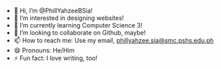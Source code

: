 - 👋 Hi, I’m @PhillYahzeeBSia!
- 👀 I’m interested in designing websites!
- 🌱 I’m currently learning Computer Science 3!
- 💞️ I’m looking to collaborate on Github, maybe!
- 📫 How to reach me: Use my email, phillyahzee.sia@smc.pshs.edu.ph
- 😄 Pronouns: He/Him
- ⚡ Fun fact: I love writing, too!

<!---
PhillYahzeeBSia/PhillYahzeeBSia is a ✨ special ✨ repository because its `README.md` (this file) appears on your GitHub profile.
You can click the Preview link to take a look at your changes.
--->
